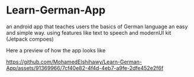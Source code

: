# Learn-German-App
an android app that teaches users the basics of German language an easy and simple way. using features like text to speech and modernUI kit (Jetpack compoes)



Here a preview of how the app looks like


https://github.com/MohamedElshihawy/Learn-German-App/assets/91369966/7cf40e82-4f4d-4eb7-a9fe-2dfe452e2f6f


